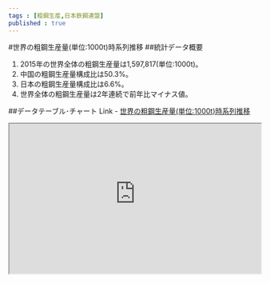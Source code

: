 ```yaml
--- 
tags : [粗鋼生産,日本鉄鋼連盟] 
published : true
---
```

#世界の粗鋼生産量(単位:1000t)時系列推移
##統計データ概要
1. 2015年の世界全体の粗鋼生産量は1,597,817(単位:1000t)。
1. 中国の粗鋼生産量構成比は50.3%。
1. 日本の粗鋼生産量構成比は6.6%。
1. 世界全体の粗鋼生産量は2年連続で前年比マイナス値。



##データテーブル･チャート
Link - [世界の粗鋼生産量(単位:1000t)時系列推移](
http://knowledgevault.saecanet.com/charts/am-consulting.co.jp-2016-09-01-15-06-15.html
)

<iframe src="
http://knowledgevault.saecanet.com/charts/am-consulting.co.jp-2016-09-01-15-06-15.html
" width="100%" height="300px"></iframe>